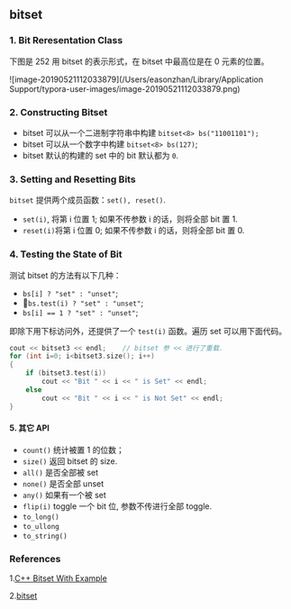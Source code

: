 ## bitset

### 1. Bit Reresentation Class

下图是 252 用 bitset 的表示形式，在 bitset 中最高位是在 0 元素的位置。

![image-20190521112033879](/Users/easonzhan/Library/Application Support/typora-user-images/image-20190521112033879.png)

### 2. Constructing Bitset

- bitset 可以从一个二进制字符串中构建 `bitset<8> bs("11001101");`
- bitset 可以从一个数字中构建  `bitset<8> bs(127)`;
- bitset 默认的构建的 set 中的 bit 默认都为 `0`.

### 3. Setting and Resetting Bits

`bitset` 提供两个成员函数：`set(), reset()`.

- `set(i)`, 将第 i 位置 1; 如果不传参数 i 的话，则将全部 bit 置 1.
- `reset(i)`将第 i 位置 0; 如果不传参数 i 的话，则将全部 bit 置 0.

### 4. Testing the State of Bit

测试 bitset 的方法有以下几种：

- `bs[i] ? "set" : "unset"`;
- `bs.test(i) ? "set" : "unset"`;
- `bs[i] == 1 ? "set" : "unset"`;

即除下用下标访问外，还提供了一个 `test(i)` 函数。遍历 set 可以用下面代码。

```c++
cout << bitset3 << endl; 	// bitset 参 << 进行了重载.
for (int i=0; i<bitset3.size(); i++)
{
    if (bitset3.test(i))
        cout << "Bit " << i << " is Set" << endl;
    else
        cout << "Bit " << i << " is Not Set" << endl;
}
```

#### 5. 其它 API

- `count()` 统计被置 1 的位数；
- `size()` 返回 bitset 的 size.
- `all()` 是否全部被 set
- `none()` 是否全部 unset
- `any()` 如果有一个被 set
- `flip(i)` toggle 一个 bit 位, 参数不传进行全部 toggle.
- `to_long()`
- `to_ullong`
- `to_string()`

### References

1.[C++ Bitset With Example](https://owlcation.com/stem/C-bitset-with-example)

2.[bitset](http://www.cplusplus.com/reference/bitset/bitset/?kw=bitset)

